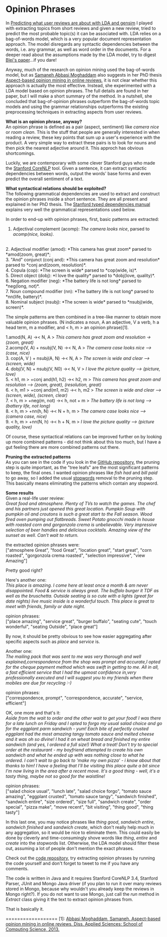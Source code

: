 Opinion Phrases
=======


In [Predicting what user reviews are about with LDA and gensim](http://www.vladsandulescu.com/topic-prediction-lda-user-reviews/) I played with extracting topics from short reviews and given a new review, tried to predict the most probable topic(s) it can be associated with. LDA relies on a bag-of-words model, which is a very popular document representation approach. The model disregards any syntactic dependencies between the words, i.e. any grammar, as well as word order in the documents. For a deeper read about the assumptions made by the LDA model, try to digest [Blei's paper](http://machinelearning.wustl.edu/mlpapers/paper_files/BleiNJ03.pdf)...if you dare!

Anyway, much of the research on opinion mining used the bag-of-words model, but as [Samaneh Abbasi Moghaddam](http://www.sfu.ca/~sam39/) also suggests in her PhD thesis [Aspect-based opinion mining in online reviews](http://summit.sfu.ca/item/12790), it is not clear whether this approach is actually the most effective. Instead, she experimented with a LDA model based on opinion phrases. The full details are found in her paper, but I will make a short summary of the method.
In a nutshell, she concluded that bag-of-opinion phrases outperform the bag-of-words topic models and using the grammar relationships outperforms the existing preprocessing techniques in extracting aspects from user reviews.

**What is an opinion phrase, anyway?**
<br />
An opinion phrase is defined as a pair (aspect, sentiment) like *camera nice* or *room clean*. This is the stuff that people are generally interested in when reading a review, these key points that sum up a user's experience with the product. A very simple way to extract these pairs is to look for nouns and then pick the nearest adjective around it. This approch has obvious shortcomings. 

Luckily, we are contemporary with some clever Stanford guys who made the [Stanford CoreNLP](http://nlp.stanford.edu/software/corenlp.shtml) tool. Given a sentence, it can extract syntactic dependencies between words, output the words' base forms and even predict the overall sentiment of a text.

**What syntactical relations should be exploited?**
<br />
The following grammatical dependencies are used to extract and construct the opinion phrases inside a short sentence. They are all present and explained in her PhD thesis. 
The [Stanford typed dependencies manual](http://nlp.stanford.edu/software/dependencies_manual.pdf) explains very well the grammatical representations used below.

In order to end-up with opinion phrases, first, basic patterns are extracted:
<br />
1. Adjectival complement (acomp): *The camera looks nice*, parsed to *acomp(nice, looks)*.
<br />
2. Adjectival modifier (amod): *This camera has great zoom* parsed to *amod(zoom, great)*;
<br />
3. "And" conjunct (conj and): *This camera has great zoom and resolution* parsed to *conj and(zoom, resolution)*.
<br />
4. Copula (cop): *The screen is wide* parsed to *cop(wide, is)*.
<br />
5. Direct object (dobj):  *I love the quality* parsed to *dobj(love, quality)*.
<br />
6. Negation modifier (neg): *The battery life is not long* parsed to *neg(long, not)*.
<br />
7. Noun compound modifier (nn): *The battery life is not long* parsed to *nn(life, battery)*.
<br />
8. Nominal subject (nsubj): *The screen is wide* parsed to *nsubj(wide, screen)*.

The simple patterns are then combined in a tree-like manner to obtain more valuable opinion phrases. (N indicates a noun, A an adjective, V a verb, h a head term, m a modifier, and < h, m > an opinion phrase)[1].

1.amod(N, A) →< N, A > 
*This camera has great zoom and resolution → (zoom, great)*
<br />
2.acomp(V, A) + nsubj(V, N) →< N, A >
*The camera case looks nice --> (case, nice)*
<br />
3. cop(A, V ) + nsubj(A, N) →< N, A >
*The screen is wide and clear --> (screen, wide)*
<br />
4. dobj(V, N) + nsubj(V, N0) →< N, V >
*I love the picture quality --> (picture, love)*
<br />
5. < h1, m > +conj and(h1, h2) →< h2, m >
*This camera has great zoom and resolution --> (zoom, great), (resolution, great)*
<br />
6. < h, m1 > +conj and(m1, m2) →< h, m2 >
*The screen is wide and clear --> (screen, wide), (screen, clear)*
<br />
7. < h, m > +neg(m, not) →< h, not + m >
*The battery life is not long --> (battery life, not long)*
<br />
8. < h, m > +nn(h, N) →< N + h, m >
*The camera case looks nice --> (camera case, nice)*
<br />
9. < h, m > +nn(N, h) →< h + N, m >
*I love the picture quality --> (picture quality, love)*

Of course, these syntactical relations can be improved further on by looking up more combined patterns - did not think about this too much, but I have a gut feeling there are more combined patterns out there. 

**Pruning the extracted patterns**
<br />
As you can see in the code if you look in the [GitHub repository](https://github.com/vladsandulescu/phrases), the pruning step is quite important, as the "tree leafs" are the most significant patterns to keep, the final ones. 
I wanted opinion phrases like *fish had* and *bill paid* to go away, so I added the usual [stopwords](http://www.lextek.com/manuals/onix/stopwords2.html) removal to the pruning step. This basically means eliminating the patterns which contain any stopword.

**Some results**
<br />
Given a real-life user review:
<br />
*Great food and atmosphere.  Plenty of TVs to watch the games. The chef and his partners just opened this great location. Pumpkin Soup with pumpkin oil and croutons is such a great start to the Fall season. Wood fired oven pumping out flatbreads. Sweet Potato gnocchi made in house with roasted corn and gorgonzola crema is unbelievable. Very impressive selection of beer handles and delicious cocktails. Amazing view of the sunset as well. Can't wait to return.*

the extracted opinion phrases were:
<br />
["atmosphere Great", "food Great", "location great", "start great", "corn roasted", "gorgonzola crema roasted", "selection impressive", "view Amazing"]

Pretty good right?

Here's another one:
<br />
*This place is amazing. I come here at least once a month & am never disappointed. Food & service is always great. The buffalo burger it TDF as well as the bruschetta. Outside seating is so cute with a lights (great for date nights) live music inside is a wonderful touch. This place is great to meet with friends, family or date night.*

opinion phrases:
<br />
["place amazing", "service great", "burger buffalo", "seating cute", "touch wonderful", "seating Outside", "place great"]

By now, it should be pretty obvious to see how easier aggregating after specific aspects such as *place* and *service* is.

Another one:
<br />
*The mailing pack that was sent to me was very thorough and well explained,correspondence from the shop was prompt and accurate,I opted for the cheque payment method which was swift in getting to me. All in all, a fast efficient service that I had the upmost confidence in,very professionally executed and I will suggest you to my friends when there mobiles are due for recycling :-)*

opinion phrases:
<br />
["correspondence, prompt", "correspondence, accurate", "service, efficient"]

OK, one more and that's it:
<br />
*Aside from the wait to order and the other wait to get your food!  I was there for a late lunch on Friday and I opted to forgo my usual salad choice and go for the eggplant parm sandwich - yum!  Each bite of perfectly crusted eggplant had the most amazing tangy tomato sauce and melted cheese and it was oh so dlvine!  I had it on wheat bread and finished my entire sandwich (and yes, I ordered a full size!)  What a treat! Don't try to special order at the restaurant - my boyfriend attempted to create his own sandwich and what he ended up with was nothing close to what he ordered. I can't wait to go back to 'make my own pizza' - i know about that thanks to him! I have a feeling that I'll be visiting this place quite a bit since I'm now living in the area after a recent move.  It's a good thing - well, it's a tasty thing, maybe not so good for the waistline!*

opinion phrases:
<br />
["salad choice usual", "lunch late", "salad choice forgo", "tomato sauce amazing", "eggplant crusted", "tomato sauce tangy", "sandwich finished", "sandwich entire", "size ordered", "size full", "sandwich create", "order special", "pizza make", "move recent", "bit visiting", "thing good", "thing tasty"]
    
In this last one, you may notice phrases like *thing good*, *sandwich entire*, *sandwich finished* and *sandwich create*, which don't really help much in any aggregation, so it would be nice to eliminate them.
This could easily be done by cleverly and time-consumingly shove words like *thing*, *entire* and *create* into the stopwords list. Otherwise, the LDA model should filter these out, assuming a lot of people don't mention the exact phrases.

Check out the [code repository](https://github.com/vladsandulescu/phrases), try extracting opinion phrases by running the code yourself and don't forget to tweet to me if you have any comments.

The code is written in Java and it requires Stanford CoreNLP 3.4, Stanford Parser, JUnit and Mongo Java driver (if you plan to run it over many reviews stored in Mongo, because why wouldn't you already keep the reviews in Mongo right?). 
If you do not want to use Mongo, just call the *run* method in *Extract* class giving it the text to extract opinion phrases from.

That is basically it. 

==================
[1]: [Abbasi Moghaddam, Samaneh. Aspect-based opinion mining in online reviews. Diss. Applied Sciences: School of Computing Science, 2013.](http://summit.sfu.ca/item/12790)
